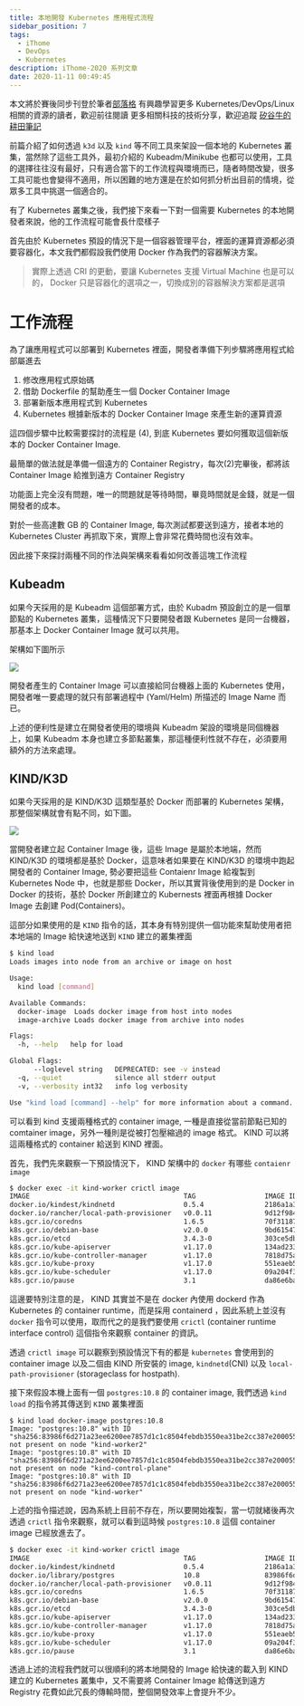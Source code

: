 ```yaml
---
title: 本地開發 Kubernetes 應用程式流程
sidebar_position: 7
tags:
  - iThome
  - DevOps
  - Kubernetes
description: iThome-2020 系列文章
date: 2020-11-11 00:49:45
---
```


本文將於賽後同步刊登於筆者[部落格](https://hwchiu.com/)
有興趣學習更多 Kubernetes/DevOps/Linux 相關的資源的讀者，歡迎前往閱讀
更多相關科技的技術分享，歡迎追蹤 [矽谷牛的耕田筆記](https://www.facebook.com/technologynoteniu)



前篇介紹了如何透過 `k3d` 以及 `kind` 等不同工具來架設一個本地的 Kubernetes 叢集，當然除了這些工具外，最初介紹的 Kubeadm/Minikube 也都可以使用，工具的選擇往往沒有最好，只有適合當下的工作流程與環境而已，隨者時間改變，很多工具可能也會變得不適用，所以困難的地方還是在於如何抓分析出目前的情境，從眾多工具中挑選一個適合的。



有了 Kubernetes 叢集之後，我們接下來看一下對一個需要 Kubernetes 的本地開發者來說，他的工作流程可能會長什麼樣子

首先由於 Kubernetes 預設的情況下是一個容器管理平台，裡面的運算資源都必須要容器化，本文我們都假設我們使用 Docker 作為我們的容器解決方案。

> 實際上透過 CRI 的更動，要讓 Kubernetes 支援 Virtual Machine 也是可以的， Docker 只是容器化的選項之一，切換成別的容器解決方案都是選項



# 工作流程

為了讓應用程式可以部署到 Kubernetes 裡面，開發者準備下列步驟將應用程式給部屬進去

1. 修改應用程式原始碼
2. 借助 Dockerfile 的幫助產生一個 Docker Container Image
3. 部署新版本應用程式到 Kubernetes
4. Kubernetes 根據新版本的 Docker Container Image 來產生新的運算資源



這四個步驟中比較需要探討的流程是 (4), 到底 Kubernetes 要如何獲取這個新版本的 Docker Container Image.

最簡單的做法就是準備一個遠方的 Container Registry，每次(2)完畢後，都將該 Container Image 給推到遠方 Container Registry

功能面上完全沒有問題，唯一的問題就是等待時間，畢竟時間就是金錢，就是一個開發者的成本。

對於一些高達數 GB 的 Container Image, 每次測試都要送到遠方，接者本地的 Kubernetes Cluster 再抓取下來，實際上會非常花費時間也沒有效率。

因此接下來探討兩種不同的作法與架構來看看如何改善這塊工作流程



## Kubeadm

如果今天採用的是 Kubeadm 這個部署方式，由於 Kubadm 預設創立的是一個單節點的 Kubernetes 叢集，這種情況下只要開發者跟 Kubernetes 是同一台機器，那基本上 Docker Container Image 就可以共用。

架構如下圖所示

![](https://i.imgur.com/64xkIPt.jpg)

開發者產生的 Container Image 可以直接給同台機器上面的 Kubernetes 使用，開發者唯一要處理的就只有部署過程中 (Yaml/Helm) 所描述的 Image Name 而已。



上述的便利性是建立在開發者使用的環境與 Kubeadm 架設的環境是同個機器上，如果 Kubeadm 本身也建立多節點叢集，那這種便利性就不存在，必須要用額外的方法來處理。



## KIND/K3D

如果今天採用的是 KIND/K3D 這類型基於 Docker 而部署的 Kubernetes 架構，那整個架構就會有點不同，如下圖。

![](https://i.imgur.com/FzFOPtq.jpg)



當開發者建立起 Container Image 後，這些 Image 是屬於本地端，然而 KIND/K3D 的環境都是基於 Docker，這意味者如果要在 KIND/K3D 的環境中跑起開發者的 Container Image, 勢必要把這些 Contaienr Image 給複製到 Kubernetes Node 中，也就是那些 Docker，所以其實背後使用到的是 Docker in Docker 的技術，基於 Docker 所創建立的 Kubernests 裡面再根據 Docker Image 去創建 Pod(Containers)。



這部分如果使用的是 `KIND` 指令的話，其本身有特別提供一個功能來幫助使用者把本地端的 Image 給快速地送到 `KIND` 建立的叢集裡面

```bash
$ kind load
Loads images into node from an archive or image on host

Usage:
  kind load [command]

Available Commands:
  docker-image  Loads docker image from host into nodes
  image-archive Loads docker image from archive into nodes

Flags:
  -h, --help   help for load

Global Flags:
      --loglevel string   DEPRECATED: see -v instead
  -q, --quiet             silence all stderr output
  -v, --verbosity int32   info log verbosity

Use "kind load [command] --help" for more information about a command.
```

可以看到 kind 支援兩種格式的 container image, 一種是直接從當前節點已知的 comtainer image，另外一種則是從被打包壓縮過的 image 格式。 KIND 可以將這兩種格式的 container 給送到 KIND 裡面。



首先，我們先來觀察一下預設情況下， KIND 架構中的 `docker` 有哪些 `contaienr image`

```bash
$ docker exec -it kind-worker crictl image
IMAGE                                      TAG                 IMAGE ID            SIZE
docker.io/kindest/kindnetd                 0.5.4               2186a1a396deb       113MB
docker.io/rancher/local-path-provisioner   v0.0.11             9d12f9848b99f       36.5MB
k8s.gcr.io/coredns                         1.6.5               70f311871ae12       41.7MB
k8s.gcr.io/debian-base                     v2.0.0              9bd6154724425       53.9MB
k8s.gcr.io/etcd                            3.4.3-0             303ce5db0e90d       290MB
k8s.gcr.io/kube-apiserver                  v1.17.0             134ad2332e042       144MB
k8s.gcr.io/kube-controller-manager         v1.17.0             7818d75a7d002       131MB
k8s.gcr.io/kube-proxy                      v1.17.0             551eaeb500fda       132MB
k8s.gcr.io/kube-scheduler                  v1.17.0             09a204f38b41d       112MB
k8s.gcr.io/pause                           3.1                 da86e6ba6ca19       746kB
```

這邊要特別注意的是， KIND 其實並不是在 docker 內使用 dockerd 作為 Kubernetes 的 container runtime，而是採用 containerd ，因此系統上並沒有 `docker` 指令可以使用，取而代之的是我們要使用 `crictl` (container runtime interface control) 這個指令來觀察 container 的資訊。

透過 `crictl image` 可以觀察到預設情況下有的都是 `kubernetes` 會使用到的 container image 以及二個由 KIND 所安裝的 image,  `kindnetd`(CNI) 以及 `local-path-provisioner` (storageclass for hostpath).



接下來假設本機上面有一個 `postgres:10.8` 的 container image, 我們透過 `kind load` 的指令將其傳送到 `KIND` 叢集裡面

```bash=
$ kind load docker-image postgres:10.8
Image: "postgres:10.8" with ID "sha256:83986f6d271a23ee6200ee7857d1c1c8504febdb3550ea31be2cc387e200055e" not present on node "kind-worker2"
Image: "postgres:10.8" with ID "sha256:83986f6d271a23ee6200ee7857d1c1c8504febdb3550ea31be2cc387e200055e" not present on node "kind-control-plane"
Image: "postgres:10.8" with ID "sha256:83986f6d271a23ee6200ee7857d1c1c8504febdb3550ea31be2cc387e200055e" not present on node "kind-worker"
```

上述的指令描述說，因為系統上目前不存在，所以要開始複製，當一切就緒後再次透過 `crictl` 指令來觀察，就可以看到這時候 `postgres:10.8` 這個 container image 已經放進去了。

```bash
$ docker exec -it kind-worker crictl image
IMAGE                                      TAG                 IMAGE ID            SIZE
docker.io/kindest/kindnetd                 0.5.4               2186a1a396deb       113MB
docker.io/library/postgres                 10.8                83986f6d271a2       237MB
docker.io/rancher/local-path-provisioner   v0.0.11             9d12f9848b99f       36.5MB
k8s.gcr.io/coredns                         1.6.5               70f311871ae12       41.7MB
k8s.gcr.io/debian-base                     v2.0.0              9bd6154724425       53.9MB
k8s.gcr.io/etcd                            3.4.3-0             303ce5db0e90d       290MB
k8s.gcr.io/kube-apiserver                  v1.17.0             134ad2332e042       144MB
k8s.gcr.io/kube-controller-manager         v1.17.0             7818d75a7d002       131MB
k8s.gcr.io/kube-proxy                      v1.17.0             551eaeb500fda       132MB
k8s.gcr.io/kube-scheduler                  v1.17.0             09a204f38b41d       112MB
k8s.gcr.io/pause                           3.1                 da86e6ba6ca19       746kB
```



透過上述的流程我們就可以很順利的將本地開發的 Image 給快速的載入到 KIND 建立的 Kubernetes 叢集中，又不需要將 Container Image 給傳送到遠方 Registry 花費如此冗長的傳輸時間，整個開發效率上會提升不少。



